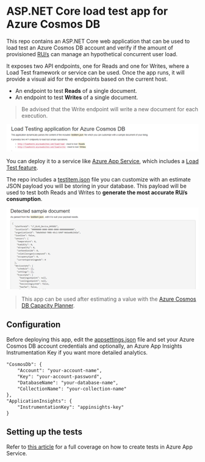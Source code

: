 # ASP.NET Core load test app for Azure Cosmos DB

This repo contains an ASP.NET Core web application that can be used to load test an Azure Cosmos DB account and verify if the amount of provisioned [RU/s](https://docs.microsoft.com/azure/cosmos-db/request-units) can manage an hypothetical concurrent user load.

It exposes two API endpoints, one for Reads and one for Writes, where a Load Test framework or service can be used. Once the app runs, it will provide a visual aid for the endpoints based on the current host.

* An endpoint to test **Reads** of a single document.
* An endpoint to test **Writes** of a single document.

>Be advised that the Write endpoint will write a new document for each execution.

![Endpoint rendering](./images/endpoints.png)

You can deploy it to a service like [Azure App Service](https://azure.microsoft.com/en-us/services/app-service/), which includes a [Load Test feature](https://docs.microsoft.com/en-us/vsts/load-test/app-service-web-app-performance-test).

The repo includes a [testitem.json](./src/testitem.json) file you can customize with an estimate JSON payload you will be storing in your database. This payload will be used to test both Reads and Writes to **generate the most accurate RU/s consumption**.

![Test document](./images/document.png)

>This app can be used after estimating a value with the [Azure Cosmos DB Capacity Planner](https://www.documentdb.com/capacityplanner).

## Configuration

Before deploying this app, edit the [appsettings.json](./src/appsettings.json) file and set your Azure Cosmos DB account credentials and optionally, an Azure App Insights Instrumentation Key if you want more detailed analytics.

    "CosmosDb": {
        "Account": "your-account-name",
        "Key": "your-account-password",
        "DatabaseName": "your-database-name",
        "CollectionName": "your-collection-name"
    },
    "ApplicationInsights": {
        "InstrumentationKey": "appinsights-key"
    }

## Setting up the tests

Refer to [this article](https://medium.com/@Ealsur/load-testing-azure-cosmos-db-with-asp-net-core-6b4514980d1b) for a full coverage on how to create tests in Azure App Service.